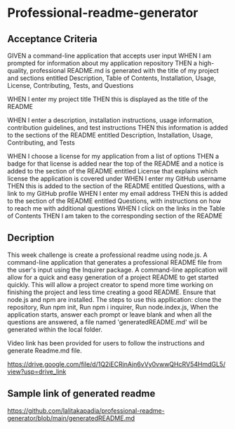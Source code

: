 # Professional-readme-generator

## Acceptance Criteria


GIVEN a command-line application that accepts user input
WHEN I am prompted for information about my application repository
THEN a high-quality, professional README.md is generated with the title of my project and sections entitled Description, Table of Contents, Installation, Usage, License, Contributing, Tests, and Questions

WHEN I enter my project title
THEN this is displayed as the title of the README

WHEN I enter a description, installation instructions, usage information, contribution guidelines, and test instructions
THEN this information is added to the sections of the README entitled Description, Installation, Usage, Contributing, and Tests

WHEN I choose a license for my application from a list of options
THEN a badge for that license is added near the top of the README and a notice is added to the section of the README entitled License that explains which license the application is covered under
WHEN I enter my GitHub username
THEN this is added to the section of the README entitled Questions, with a link to my GitHub profile
WHEN I enter my email address
THEN this is added to the section of the README entitled Questions, with instructions on how to reach me with additional questions
WHEN I click on the links in the Table of Contents
THEN I am taken to the corresponding section of the README


## Decription

This week challenge is create a professional readme using node.js.
A command-line application that generates a professional README file from the user's input using the Inquirer package. A command-line application will allow for a quick and easy generation of a project README to get started quickly. This will allow a project creator to spend more time working on finishing the project and less time creating a good README.
Ensure that node.js and npm are installed. The steps to use this appllication:
clone the repository, 
Run npm init, 
Run npm i inquirer,
Run node.index.js,
When the application starts, answer each prompt or leave blank and when all the questions are answered, a file named 'generatedREADME.md' will be generated within the local folder.

Video link has been provided for users to follow the instructions and generate Readme.md file.


https://drive.google.com/file/d/1Q2iECRjnAjn6vVy0vwwQHcRV54HmdGL5/view?usp=drive_link
## Sample link of generated readme
https://github.com/lalitakapadia/professional-readme-generator/blob/main/generatedREADME.md
